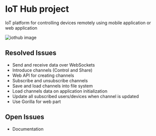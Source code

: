 # IoT Hub project
IoT platform for controlling devices remotely using mobile application or web application

![iothub image](doc/img/iothub.png)

## Resolved Issues
* Send and receive data over WebSockets
* Introduce channels (Control and Share)
* Web API for creating channels
* Subscribe and unsubscribe channels
* Save and load channels into file system
* Load channels data on application initialization
* Update all subscribed users/devices when channel is updated
* Use Gorilla for web part

## Open Issues
* Documentation
